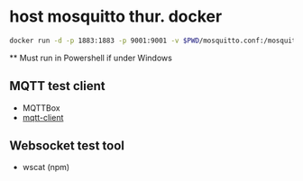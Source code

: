 # host mosquitto thur. docker
```bash
docker run -d -p 1883:1883 -p 9001:9001 -v $PWD/mosquitto.conf:/mosquitto/config/mosquitto.conf eclipse-mosquitto
```
** Must run in Powershell if under Windows
## MQTT test client
- MQTTBox
- [ mqtt-client ](https://github.com/anregomars/mqtt-client)
## Websocket test tool
- wscat (npm)

